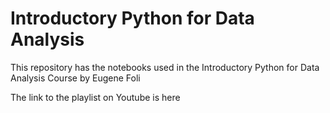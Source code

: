 # Introductory Python for Data Analysis

This repository has the notebooks used in the Introductory Python for Data Analysis Course by Eugene Foli

The link to the playlist on Youtube is here
